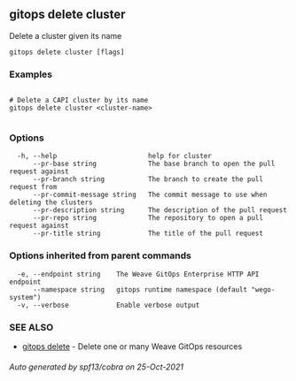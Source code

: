 ## gitops delete cluster

Delete a cluster given its name

```
gitops delete cluster [flags]
```

### Examples

```

# Delete a CAPI cluster by its name
gitops delete cluster <cluster-name>
		
```

### Options

```
  -h, --help                       help for cluster
      --pr-base string             The base branch to open the pull request against
      --pr-branch string           The branch to create the pull request from
      --pr-commit-message string   The commit message to use when deleting the clusters
      --pr-description string      The description of the pull request
      --pr-repo string             The repository to open a pull request against
      --pr-title string            The title of the pull request
```

### Options inherited from parent commands

```
  -e, --endpoint string    The Weave GitOps Enterprise HTTP API endpoint
      --namespace string   gitops runtime namespace (default "wego-system")
  -v, --verbose            Enable verbose output
```

### SEE ALSO

* [gitops delete](gitops_delete.md)	 - Delete one or many Weave GitOps resources

###### Auto generated by spf13/cobra on 25-Oct-2021
